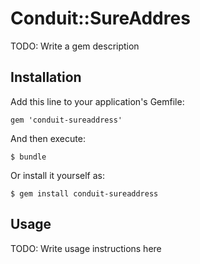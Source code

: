 # Conduit::SureAddres

TODO: Write a gem description

## Installation

Add this line to your application's Gemfile:

    gem 'conduit-sureaddress'

And then execute:

    $ bundle

Or install it yourself as:

    $ gem install conduit-sureaddress

## Usage

TODO: Write usage instructions here
